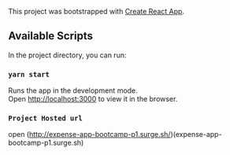 This project was bootstrapped with [Create React App](https://github.com/facebook/create-react-app).

## Available Scripts

In the project directory, you can run:

### `yarn start`

Runs the app in the development mode.<br />
Open [http://localhost:3000](http://localhost:3000) to view it in the browser.
<br />

### `Project Hosted url `<br />
open (http://expense-app-bootcamp-p1.surge.sh/)(expense-app-bootcamp-p1.surge.sh)
